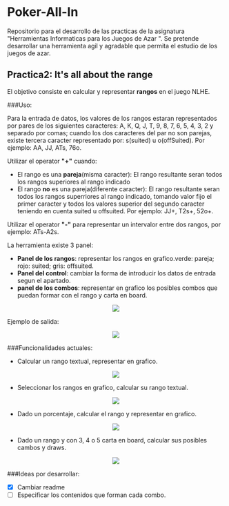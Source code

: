 # Poker-All-In

Repositorio para el desarrollo de las practicas de la asignatura "Herramientas Informaticas para los Juegos de Azar
". Se pretende desarrollar una herramienta agil y agradable que permita el estudio de los juegos de azar.

## Practica2: It's all about the range

El objetivo consiste en calcular y representar **rangos** en el juego NLHE. 

###Uso:

Para la entrada de datos, los valores de los rangos estaran representados por pares de los siguientes caracteres: A, K, Q, J, T, 9, 8, 7, 6, 5, 4, 3, 2 y separado por comas; cuando los dos caracteres del par no son parejas, existe tercera caracter representado por: s(suited) u o(offSuited). Por ejemplo: AA, JJ, ATs, 76o.

Utilizar el operator **"+"** cuando:
* El rango es una **pareja**(misma caracter): El rango resultante seran todos los rangos superiores al rango indicado
* El rango **no** es una pareja(diferente caracter): El rango resultante seran todos los rangos superriores al rango indicado, tomando valor fijo el primer caracter y todos los valores superior del segundo caracter teniendo en cuenta suited u offsuited.
Por ejemplo: JJ+, T2s+, 52o+.

Utilizar el operator **"-"** para representar un intervalor entre dos rangos, por ejemplo: ATs-A2s.

La herramienta existe 3 panel:
* **Panel de los rangos**: representar los rangos en grafico.verde: pareja; rojo: suited; gris: offsuited.
* **Panel del control**: cambiar la forma de introducir los datos de entrada segun el apartado.
* **panel de los combos**: representar en grafico los posibles combos que puedan formar con el rango y carta en board.

<p align="center">
  <img src="http://i.imgur.com/PMEPOT6.jpg"/>
</p>

Ejemplo de salida:

<p align="center">
  <img src="http://i.imgur.com/DfDToKi.jpg"/>
</p>

###Funcionalidades actuales:

* Calcular un rango textual, representar en grafico.

<p align="center">
  <img src="http://i.imgur.com/Hh1FIQd.png"/>
</p>

* Seleccionar los rangos en grafico, calcular su rango textual.

<p align="center">
  <img src="http://i.imgur.com/yDXBh5g.png"/>
</p>

* Dado un porcentaje, calcular el rango y representar en grafico.

<p align="center">
  <img src="http://i.imgur.com/6LPXRyX.png"/>
</p>

* Dado un rango y con 3, 4 o 5 carta en board, calcular sus posibles cambos y draws.

<p align="center">
  <img src="http://i.imgur.com/CBhd4jJ.png"/>
</p>

###Ideas por desarrollar:

- [x] Cambiar readme
- [ ] Especificar los contenidos que forman cada combo.
